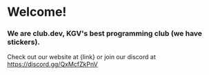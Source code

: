 # Welcome!

### We are club.dev, KGV's best programming club (we have stickers). 

Check out our website at {link} or join our discord at https://discord.gg/QxMcfZkPnV
